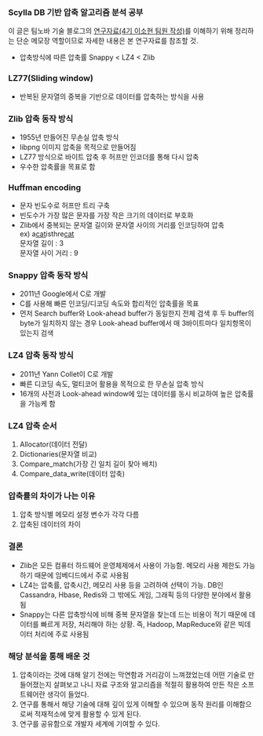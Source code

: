 ### Scylla DB 기반 압축 알고리즘 분석 공부
이 글은 팀노바 기술 블로그의 [연구자료(4기 이소현 팀원 작성)](https://teamnovatech.co.kr/pageread/KR/472)를 이해하기 위해 정리하는 단순 메모장 역할이므로 자세한 내용은 본 연구자료를 참조할 것.

- 압축방식에 따른 압축률 Snappy < LZ4 < Zlib

### LZ77(Sliding window) 
- 반복된 문자열의 중복을 기반으로 데이터를 압축하는 방식을 사용

### Zlib 압축 동작 방식
- 1955년 만들어진 무손실 압축 방식
- libpng 이미지 압축을 목적으로 만들어짐
- LZ77 방식으로 바이트 압축 후 허프만 인코더를 통해 다시 압축
- 우수한 압축률을 목표로 함

### Huffman encoding
- 문자 빈도수로 허프만 트리 구축
- 빈도수가 가장 많은 문자를 가장 작은 크기의 데이터로 부호화
- Zlib에서 중복되는 문자열 길이와 문자열 사이의 거리를 인코딩하여 압축  
ex) a<u>cat</u>isthre<u>cat</u>  
    문자열 길이 : 3  
    문자열 사이 거리 : 9

### Snappy 압축 동작 방식
- 2011년 Google에서 C로 개발
- C를 사용해 빠른 인코딩/디코딩 속도와 합리적인 압축률을 목표
- 먼저 Search buffer와 Look-ahead buffer가 동일한지 전체 검색 후 두 buffer의 byte가 일치하지 않는 경우 Look-ahead buffer에서 매 3바이트마다 일치항목이 있는지 검색

### LZ4 압축 동작 방식
- 2011년 Yann Collet이 C로 개발
- 빠른 디코딩 속도, 멀티코어 활용을 목적으로 한 무손실 압축 방식
- 16개의 사전과 Look-ahead window에 있는 데이터를 동시 비교하여 높은 압축률을 가능케 함

### LZ4 압축 순서
1. Allocator(데이터 전달)
2. Dictionaries(문자열 비교)
3. Compare_match(가장 긴 일치 길이 찾아 배치)
4. Compare_data_write(데이터 압축)

### 압축률의 차이가 나는 이유
1. 압축 방식별 메모리 설정 변수가 각각 다름
2. 압축된 데이터의 차이

### 결론
- Zlib은 모든 컴퓨터 하드웨어 운영체제에서 사용이 가능함. 메모리 사용 제한도 가능하기 때문에 임베디드에서 주로 사용됨
- LZ4는 압축률, 압축시간, 메모리 사용 등을 고려하여 선택이 가능. DB인 Cassandra, Hbase, Redis와 그 밖에도 게임, 그래픽 등의 다양한 분야에서 활용됨
- Snappy는 다른 압축방식에 비해 중복 문자열을 찾는데 드는 비용이 적기 때문에 데이터를 빠르게 저장, 처리해야 하는 상황. 즉, Hadoop, MapReduce와 같은 빅데이터 처리에 주로 사용됨

### 해당 분석을 통해 배운 것
1. 압축이라는 것에 대해 알기 전에는 막연함과 거리감이 느껴졌었는데 어떤 기술로 만들어졌는지 살펴보고 나니 자료 구조와 알고리즘을 적절히 활용하여 만든 작은 소프트웨어란 생각이 들었다.
2. 연구를 통해서 해당 기술에 대해 깊이 있게 이해할 수 있으며 동작 원리를 이해함으로써 적재적소에 맞게 활용할 수 있게 된다.
3. 연구를 공유함으로 개발자 세계에 기여할 수 있다.


